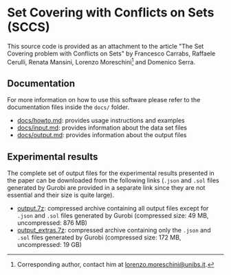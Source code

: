# Set Covering with Conflicts on Sets (SCCS)

This source code is provided as an attachment to the article "The Set Covering problem with Conflicts on Sets" by Francesco Carrabs, Raffaele Cerulli, Renata Mansini, Lorenzo Moreschini[^1] and Domenico Serra.

## Documentation

For more information on how to use this software please refer to the documentation files inside the `docs/` folder.
 - [docs/howto.md](docs/howto.md): provides usage instructions and examples
 - [docs/input.md](docs/input.md): provides information about the data set files
 - [docs/output.md](docs/output.md): provides information about the output files

## Experimental results

The complete set of output files for the experimental results presented in the paper can be downloaded from the following links (`.json` and `.sol` files generated by Gurobi are provided in a separate link since they are not essential and their size is quite large).
  - [output.7z](): compressed archive containing all output files except for `.json` and `.sol` files generated by Gurobi (compressed size: 49 MB, uncompressed: 876 MB)
  - [output_extras.7z][2]: compressed archive containing only the `.json` and `.sol` files generated by Gurobi (compressed size: 172 MB, uncompressed: 19 GB)

  [^1]: Corresponding author, contact him at <lorenzo.moreschini@unibs.it>.

  [1]: <https://drive.google.com/file/d/1u6nSQ631zNwKMfUFrHnXg9ZovQ_y6NQw/view?usp=sharing> "Output"
  [2]: <https://drive.google.com/file/d/1djVzyFxP3wTky8GQKtGx3FjKbC4XkIJ0/view?usp=sharing> "Output extra"
